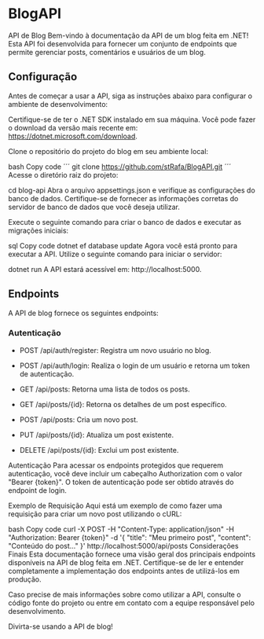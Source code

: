 # BlogAPI
API de Blog
Bem-vindo à documentação da API de um blog feita em .NET! Esta API foi desenvolvida para fornecer um conjunto de endpoints que permite gerenciar posts, comentários e usuários de um blog.

## Configuração
Antes de começar a usar a API, siga as instruções abaixo para configurar o ambiente de desenvolvimento:

Certifique-se de ter o .NET SDK instalado em sua máquina. Você pode fazer o download da versão mais recente em: https://dotnet.microsoft.com/download.

Clone o repositório do projeto do blog em seu ambiente local:

bash
Copy code
´´´ git clone https://github.com/stRafa/BlogAPI.git ´´´
Acesse o diretório raiz do projeto:


cd blog-api
Abra o arquivo appsettings.json e verifique as configurações do banco de dados. Certifique-se de fornecer as informações corretas do servidor de banco de dados que você deseja utilizar.

Execute o seguinte comando para criar o banco de dados e executar as migrações iniciais:

sql
Copy code
dotnet ef database update
Agora você está pronto para executar a API. Utilize o seguinte comando para iniciar o servidor:

dotnet run
A API estará acessível em: http://localhost:5000.

## Endpoints
A API de blog fornece os seguintes endpoints:

### Autenticação
- POST /api/auth/register: Registra um novo usuário no blog.
- POST /api/auth/login: Realiza o login de um usuário e retorna um token de autenticação.

- GET /api/posts: Retorna uma lista de todos os posts.
- GET /api/posts/{id}: Retorna os detalhes de um post específico.
- POST /api/posts: Cria um novo post.
- PUT /api/posts/{id}: Atualiza um post existente.
- DELETE /api/posts/{id}: Exclui um post existente.

Autenticação
Para acessar os endpoints protegidos que requerem autenticação, você deve incluir um cabeçalho Authorization com o valor "Bearer {token}". O token de autenticação pode ser obtido através do endpoint de login.

Exemplo de Requisição
Aqui está um exemplo de como fazer uma requisição para criar um novo post utilizando o cURL:

bash
Copy code
curl -X POST -H "Content-Type: application/json" -H "Authorization: Bearer {token}" -d '{
  "title": "Meu primeiro post",
  "content": "Conteúdo do post..."
}' http://localhost:5000/api/posts
Considerações Finais
Esta documentação fornece uma visão geral dos principais endpoints disponíveis na API de blog feita em .NET. Certifique-se de ler e entender completamente a implementação dos endpoints antes de utilizá-los em produção.

Caso precise de mais informações sobre como utilizar a API, consulte o código fonte do projeto ou entre em contato com a equipe responsável pelo desenvolvimento.

Divirta-se usando a API de blog!
